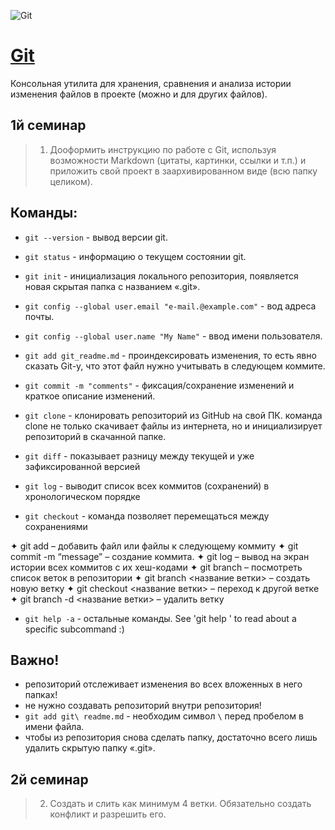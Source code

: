 ![Git](https://git-scm.com/images/logo@2x.png)

# [Git](https://git-scm.com/) 
Консольная утилита для хранения, сравнения и анализа истории изменения файлов в проекте (можно и для других файлов).

## 1й семинар
>1. Дооформить инструкцию по работе с Git, используя возможности Markdown (цитаты, картинки, ссылки и т.п.) и приложить свой проект в заархивированном виде (всю папку целиком).

## Команды:
- `git --version` - вывод версии git.
- `git status` - информацию о текущем состоянии git.
- `git init` - инициализация локального репозитория, появляется новая скрытая папка с названием «.git».
- `git config --global user.email "e-mail.@example.com"` - вод адреса почты.
- `git config --global user.name "My Name"` - ввод имени пользователя.
- `git add git_readme.md` - проиндексировать изменения, то есть явно сказать Git-у, что этот файл нужно учитывать в следующем коммите.
- `git commit -m "comments"` - фиксация/сохранение изменений и краткое описание изменений.
- `git clone` - клонировать репозиторий из GitHub на свой ПК. команда clone не только скачивает файлы из интернета, но и инициализирует репозиторий в скачанной папке.

- `git diff` - показывает разницу между текущей и уже зафиксированной версией
- `git log` - выводит список всех коммитов (сохранений) в хронологическом порядке
- `git checkout` - команда позволяет перемещаться между сохранениями



✦ git add – добавить файл или файлы к следующему коммиту
✦ git commit -m “message” – создание коммита.
✦ git log – вывод на экран истории всех коммитов с их хеш-кодами
✦ git branch – посмотреть список веток в репозитории
✦ git branch <название ветки> – создать новую ветку
✦ git checkout <название ветки> – переход к другой ветке
✦ git branch -d <название ветки> – удалить ветку



- `git help -a` - остальные команды. See 'git help <command>' to read about a specific subcommand :)


## Важно!
- репозиторий отслеживает изменения во всех вложенных в него папках!
- не нужно создавать репозиторий внутри репозитория!
- `git add git\ readme.md` - необходим символ `\` перед пробелом в имени файла.
- чтобы из репозитория снова сделать папку, достаточно всего лишь удалить скрытую папку «.git».


## 2й семинар
> 2. Создать и слить как минимум 4 ветки. Обязательно создать конфликт и разрешить его.
